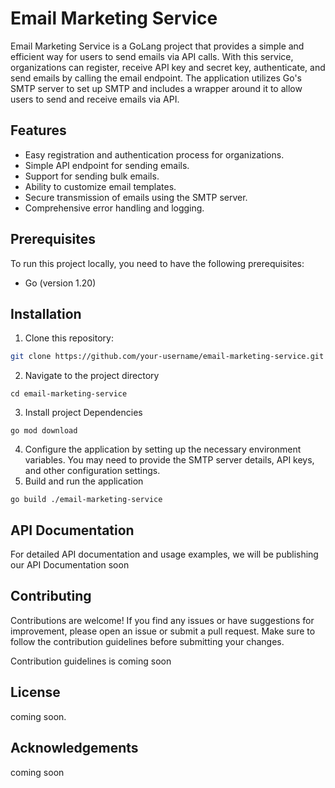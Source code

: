 # Email Marketing Service

Email Marketing Service is a GoLang project that provides a simple and efficient way for users to send emails via API calls. With this service, organizations can register, receive API key and secret key, authenticate, and send emails by calling the email endpoint. The application utilizes Go's SMTP server to set up SMTP and includes a wrapper around it to allow users to send and receive emails via API.

## Features

- Easy registration and authentication process for organizations.
- Simple API endpoint for sending emails.
- Support for sending bulk emails.
- Ability to customize email templates.
- Secure transmission of emails using the SMTP server.
- Comprehensive error handling and logging.

## Prerequisites

To run this project locally, you need to have the following prerequisites:

- Go (version 1.20)

## Installation

1. Clone this repository:

```bash
git clone https://github.com/your-username/email-marketing-service.git
```
2. Navigate to the project directory

```shell
cd email-marketing-service
```
3. Install project Dependencies

```shell
go mod download
```
4. Configure the application by setting up the necessary environment variables. You may need to provide the SMTP server details, API keys, and other configuration settings.
5. Build and run the application

```shell
go build ./email-marketing-service
```

## API Documentation

For detailed API documentation and usage examples, we will be publishing our API Documentation soon

## Contributing

Contributions are welcome! If you find any issues or have suggestions for improvement, please open an issue or submit a pull request. Make sure to follow the contribution guidelines before submitting your changes.

Contribution guidelines is coming soon

## License

coming soon.

## Acknowledgements

coming soon
